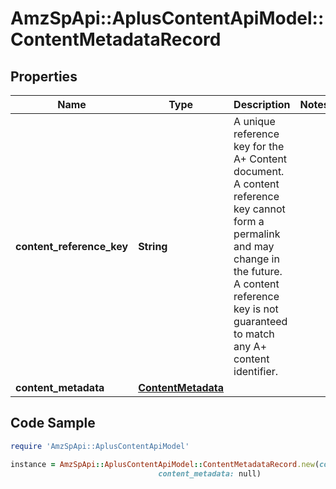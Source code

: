 # AmzSpApi::AplusContentApiModel::ContentMetadataRecord

## Properties

Name | Type | Description | Notes
------------ | ------------- | ------------- | -------------
**content_reference_key** | **String** | A unique reference key for the A+ Content document. A content reference key cannot form a permalink and may change in the future. A content reference key is not guaranteed to match any A+ content identifier. | 
**content_metadata** | [**ContentMetadata**](ContentMetadata.md) |  | 

## Code Sample

```ruby
require 'AmzSpApi::AplusContentApiModel'

instance = AmzSpApi::AplusContentApiModel::ContentMetadataRecord.new(content_reference_key: null,
                                 content_metadata: null)
```


